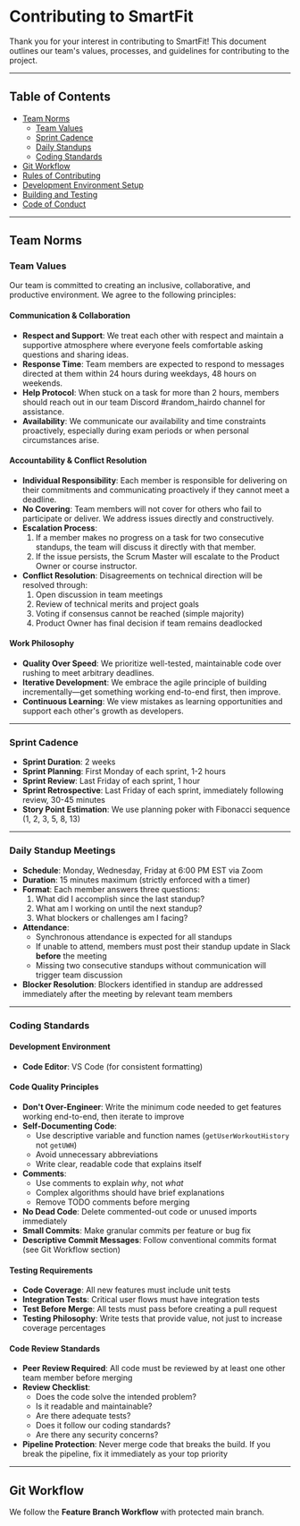 # Contributing to SmartFit

Thank you for your interest in contributing to SmartFit! This document outlines our team's values, processes, and guidelines for contributing to the project.

---

## Table of Contents

- [Team Norms](#team-norms)
  - [Team Values](#team-values)
  - [Sprint Cadence](#sprint-cadence)
  - [Daily Standups](#daily-standup-meetings)
  - [Coding Standards](#coding-standards)
- [Git Workflow](#git-workflow)
- [Rules of Contributing](#rules-of-contributing)
- [Development Environment Setup](#development-environment-setup)
- [Building and Testing](#building-and-testing)
- [Code of Conduct](#code-of-conduct)

---

## Team Norms

### Team Values

Our team is committed to creating an inclusive, collaborative, and productive environment. We agree to the following principles:

#### Communication & Collaboration
- **Respect and Support**: We treat each other with respect and maintain a supportive atmosphere where everyone feels comfortable asking questions and sharing ideas.
- **Response Time**: Team members are expected to respond to messages directed at them within 24 hours during weekdays, 48 hours on weekends.
- **Help Protocol**: When stuck on a task for more than 2 hours, members should reach out in our team Discord #random_hairdo channel for assistance.
- **Availability**: We communicate our availability and time constraints proactively, especially during exam periods or when personal circumstances arise.

#### Accountability & Conflict Resolution
- **Individual Responsibility**: Each member is responsible for delivering on their commitments and communicating proactively if they cannot meet a deadline.
- **No Covering**: Team members will not cover for others who fail to participate or deliver. We address issues directly and constructively.
- **Escalation Process**: 
  1. If a member makes no progress on a task for two consecutive standups, the team will discuss it directly with that member.
  2. If the issue persists, the Scrum Master will escalate to the Product Owner or course instructor.
- **Conflict Resolution**: Disagreements on technical direction will be resolved through:
  1. Open discussion in team meetings
  2. Review of technical merits and project goals
  3. Voting if consensus cannot be reached (simple majority)
  4. Product Owner has final decision if team remains deadlocked

#### Work Philosophy
- **Quality Over Speed**: We prioritize well-tested, maintainable code over rushing to meet arbitrary deadlines.
- **Iterative Development**: We embrace the agile principle of building incrementally—get something working end-to-end first, then improve.
- **Continuous Learning**: We view mistakes as learning opportunities and support each other's growth as developers.

---

### Sprint Cadence

- **Sprint Duration**: 2 weeks
- **Sprint Planning**: First Monday of each sprint, 1-2 hours
- **Sprint Review**: Last Friday of each sprint, 1 hour
- **Sprint Retrospective**: Last Friday of each sprint, immediately following review, 30-45 minutes
- **Story Point Estimation**: We use planning poker with Fibonacci sequence (1, 2, 3, 5, 8, 13)

---

### Daily Standup Meetings

- **Schedule**: Monday, Wednesday, Friday at 6:00 PM EST via Zoom
- **Duration**: 15 minutes maximum (strictly enforced with a timer)
- **Format**: Each member answers three questions:
  1. What did I accomplish since the last standup?
  2. What am I working on until the next standup?
  3. What blockers or challenges am I facing?
- **Attendance**: 
  - Synchronous attendance is expected for all standups
  - If unable to attend, members must post their standup update in Slack **before** the meeting
  - Missing two consecutive standups without communication will trigger team discussion
- **Blocker Resolution**: Blockers identified in standup are addressed immediately after the meeting by relevant team members

---

### Coding Standards

#### Development Environment
- **Code Editor**: VS Code (for consistent formatting)

#### Code Quality Principles
- **Don't Over-Engineer**: Write the minimum code needed to get features working end-to-end, then iterate to improve
- **Self-Documenting Code**: 
  - Use descriptive variable and function names (`getUserWorkoutHistory` not `getUWH`)
  - Avoid unnecessary abbreviations
  - Write clear, readable code that explains itself
- **Comments**: 
  - Use comments to explain *why*, not *what*
  - Complex algorithms should have brief explanations
  - Remove TODO comments before merging
- **No Dead Code**: Delete commented-out code or unused imports immediately
- **Small Commits**: Make granular commits per feature or bug fix
- **Descriptive Commit Messages**: Follow conventional commits format (see Git Workflow section)

#### Testing Requirements
- **Code Coverage**: All new features must include unit tests
- **Integration Tests**: Critical user flows must have integration tests
- **Test Before Merge**: All tests must pass before creating a pull request
- **Testing Philosophy**: Write tests that provide value, not just to increase coverage percentages

#### Code Review Standards
- **Peer Review Required**: All code must be reviewed by at least one other team member before merging
- **Review Checklist**:
  - Does the code solve the intended problem?
  - Is it readable and maintainable?
  - Are there adequate tests?
  - Does it follow our coding standards?
  - Are there any security concerns?
- **Pipeline Protection**: Never merge code that breaks the build. If you break the pipeline, fix it immediately as your top priority

---

## Git Workflow

We follow the **Feature Branch Workflow** with protected main branch.